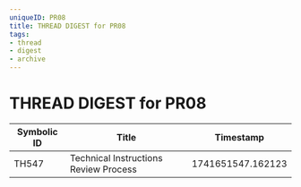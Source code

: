 ```yaml
---
uniqueID: PR08
title: THREAD DIGEST for PR08
tags:
- thread
- digest
- archive
---
```



# THREAD DIGEST for PR08

| Symbolic ID | Title | Timestamp |
|-------------|-------|-----------|
| TH547 | Technical Instructions Review Process | 1741651547.162123 |
